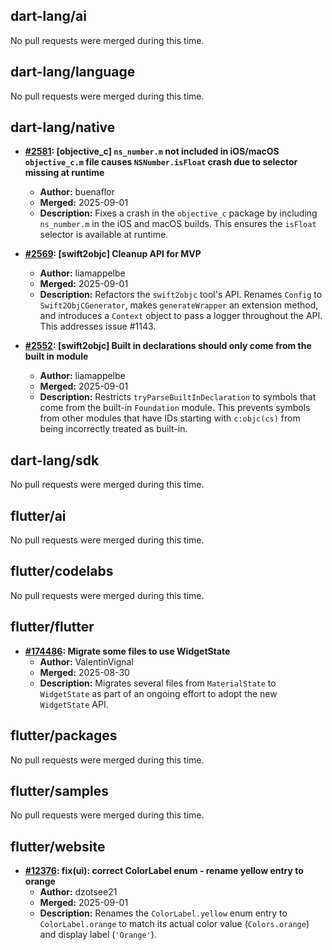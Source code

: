 ## dart-lang/ai

No pull requests were merged during this time.

## dart-lang/language

No pull requests were merged during this time.

## dart-lang/native

- **[#2581](https://github.com/dart-lang/native/pull/2581): [objective_c] `ns_number.m` not included in iOS/macOS `objective_c.m` file causes `NSNumber.isFloat` crash due to selector missing at runtime**
  - **Author:** buenaflor
  - **Merged:** 2025-09-01
  - **Description:** Fixes a crash in the `objective_c` package by including `ns_number.m` in the iOS and macOS builds. This ensures the `isFloat` selector is available at runtime.

- **[#2569](https://github.com/dart-lang/native/pull/2569): [swift2objc] Cleanup API for MVP**
  - **Author:** liamappelbe
  - **Merged:** 2025-09-01
  - **Description:** Refactors the `swift2objc` tool's API. Renames `Config` to `Swift2ObjCGenerator`, makes `generateWrapper` an extension method, and introduces a `Context` object to pass a logger throughout the API. This addresses issue #1143.

- **[#2552](https://github.com/dart-lang/native/pull/2552): [swift2objc] Built in declarations should only come from the built in module**
  - **Author:** liamappelbe
  - **Merged:** 2025-09-01
  - **Description:** Restricts `tryParseBuiltInDeclaration` to symbols that come from the built-in `Foundation` module. This prevents symbols from other modules that have IDs starting with `c:objc(cs)` from being incorrectly treated as built-in.

## dart-lang/sdk

No pull requests were merged during this time.

## flutter/ai

No pull requests were merged during this time.

## flutter/codelabs

No pull requests were merged during this time.

## flutter/flutter

- **[#174486](https://github.com/flutter/flutter/pull/174486): Migrate some files to use WidgetState**
  - **Author:** ValentinVignal
  - **Merged:** 2025-08-30
  - **Description:** Migrates several files from `MaterialState` to `WidgetState` as part of an ongoing effort to adopt the new `WidgetState` API.

## flutter/packages

No pull requests were merged during this time.

## flutter/samples

No pull requests were merged during this time.

## flutter/website

- **[#12376](https://github.com/flutter/website/pull/12376): fix(ui): correct ColorLabel enum - rename yellow entry to orange**
  - **Author:** dzotsee21
  - **Merged:** 2025-09-01
  - **Description:** Renames the `ColorLabel.yellow` enum entry to `ColorLabel.orange` to match its actual color value (`Colors.orange`) and display label (`'Orange'`).
